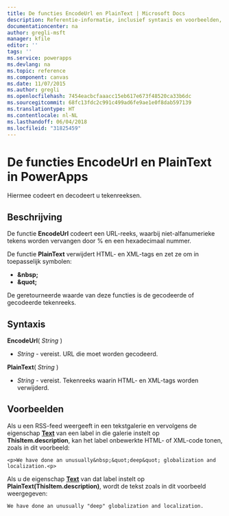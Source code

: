 ```yaml
---
title: De functies EncodeUrl en PlainText | Microsoft Docs
description: Referentie-informatie, inclusief syntaxis en voorbeelden, voor de functies EncodeUrl en PlainText in PowerApps
documentationcenter: na
author: gregli-msft
manager: kfile
editor: ''
tags: ''
ms.service: powerapps
ms.devlang: na
ms.topic: reference
ms.component: canvas
ms.date: 11/07/2015
ms.author: gregli
ms.openlocfilehash: 7454eacbcfaaacc15eb617e673f48520ca33b6dc
ms.sourcegitcommit: 68fc13fdc2c991c499ad6fe9ae1e0f8dab597139
ms.translationtype: HT
ms.contentlocale: nl-NL
ms.lasthandoff: 06/04/2018
ms.locfileid: "31825459"
---
```

# <a name="encodeurl-and-plaintext-functions-in-powerapps"></a>De functies EncodeUrl en PlainText in PowerApps
Hiermee codeert en decodeert u tekenreeksen.

## <a name="description"></a>Beschrijving
De functie **EncodeUrl** codeert een URL-reeks, waarbij niet-alfanumerieke tekens worden vervangen door % en een hexadecimaal nummer.  

De functie **PlainText** verwijdert HTML- en XML-tags en zet ze om in toepasselijk symbolen:

* **&amp;nbsp;**
* **&amp;quot;**

De geretourneerde waarde van deze functies is de gecodeerde of gecodeerde tekenreeks.   

## <a name="syntax"></a>Syntaxis
**EncodeUrl**( *String* )

* *String* - vereist.  URL die moet worden gecodeerd.

**PlainText**( *String* )

* *String* - vereist. Tekenreeks waarin HTML- en XML-tags worden verwijderd.

## <a name="examples"></a>Voorbeelden
Als u een RSS-feed weergeeft in een tekstgalerie en vervolgens de eigenschap **[Text](../controls/properties-core.md)** van een label in die galerie instelt op **ThisItem.description**, kan het label onbewerkte HTML- of XML-code tonen, zoals in dit voorbeeld:

    <p>We have done an unusually&nbsp;&quot;deep&quot; globalization and localization.<p>

Als u de eigenschap **[Text](../controls/properties-core.md)** van dat label instelt op **PlainText(ThisItem.description)**, wordt de tekst zoals in dit voorbeeld weergegeven:

    We have done an unusually "deep" globalization and localization.
